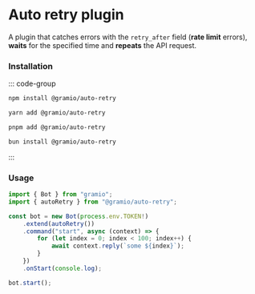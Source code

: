 # Auto retry plugin

A plugin that catches errors with the `retry_after` field (**rate limit** errors), **waits** for the specified time and **repeats** the API request.

### Installation

::: code-group

```bash [npm]
npm install @gramio/auto-retry
```

```bash [yarn]
yarn add @gramio/auto-retry
```

```bash [pnpm]
pnpm add @gramio/auto-retry
```

```bash [bun]
bun install @gramio/auto-retry
```

:::

### Usage

```ts
import { Bot } from "gramio";
import { autoRetry } from "@gramio/auto-retry";

const bot = new Bot(process.env.TOKEN!)
    .extend(autoRetry())
    .command("start", async (context) => {
        for (let index = 0; index < 100; index++) {
            await context.reply(`some ${index}`);
        }
    })
    .onStart(console.log);

bot.start();
```
